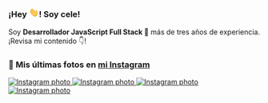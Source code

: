 <h3>¡Hey <img src="https://raw.githubusercontent.com/ABSphreak/ABSphreak/master/gifs/Hi.gif" width="20px" decondig="async">! Soy cele!</h3>

<p>Soy <strong>Desarrollador JavaScript Full Stack 🚀</strong> más de tres años de experiencia.<br />¡Revisa mi contenido 👇!</p>

### 📸 Mis últimas fotos en [mi Instagram](https://instagram.com/cele)


<a href='https://instagram.com/p/C1UpuSGLQiG' target='_blank'>
  <img width='20%' src='https://instagram.fkiv3-1.fna.fbcdn.net/v/t51.29350-15/412513918_1325803934584302_4400498733289087214_n.jpg?stp=dst-jpg_e15&_nc_ht=instagram.fkiv3-1.fna.fbcdn.net&_nc_cat=106&_nc_ohc=SMr9YdUxeRcQ7kNvgE-L46v&edm=APU89FABAAAA&ccb=7-5&oh=00_AYBVRoU4GBU2lTUDuGgdKs9scVxEnlOc9ZhjjLU-ovYCNQ&oe=6659BD9D&_nc_sid=bc0c2c' alt='Instagram photo' />
</a>
<a href='https://instagram.com/p/CzMY3lzxgmx' target='_blank'>
  <img width='20%' src='https://instagram.fkiv3-1.fna.fbcdn.net/v/t51.29350-15/398916226_819142863293745_2426123683154743297_n.webp?stp=dst-jpg_e35&_nc_ht=instagram.fkiv3-1.fna.fbcdn.net&_nc_cat=109&_nc_ohc=lsA7oLSyyagQ7kNvgH2aIEu&edm=APU89FABAAAA&ccb=7-5&oh=00_AYBnbi-qtZQe6gVTaVB-7eNEDIyfmqTjdSzKMdutDBhPRQ&oe=6659BC8C&_nc_sid=bc0c2c' alt='Instagram photo' />
</a>
<a href='https://instagram.com/p/CygbQv4uqxM' target='_blank'>
  <img width='20%' src='https://instagram.fkiv3-1.fna.fbcdn.net/v/t51.29350-15/391525959_236593062741789_5868561716480810596_n.webp?stp=dst-jpg_e35&_nc_ht=instagram.fkiv3-1.fna.fbcdn.net&_nc_cat=109&_nc_ohc=0_ARvP6OSdAQ7kNvgH1G40m&edm=APU89FABAAAA&ccb=7-5&oh=00_AYC2-dFXqMVgDlzfTSF6HxXGZDP-AD3abCoSzV2MJ8L7LQ&oe=6659C2C8&_nc_sid=bc0c2c' alt='Instagram photo' />
</a>
<a href='https://instagram.com/p/CxTmOF6vN8M' target='_blank'>
  <img width='20%' src='https://instagram.fkiv3-1.fna.fbcdn.net/v/t51.29350-15/378565944_323878180141713_8920720304536029091_n.jpg?stp=dst-jpg_e15&_nc_ht=instagram.fkiv3-1.fna.fbcdn.net&_nc_cat=109&_nc_ohc=b5M_bB2EwjEQ7kNvgGbRZvf&edm=APU89FABAAAA&ccb=7-5&oh=00_AYDWgREVzlUtLb10q1MnRJ-kibV4xmP08qGK-w0soo1njA&oe=6659BC92&_nc_sid=bc0c2c' alt='Instagram photo' />
</a>
